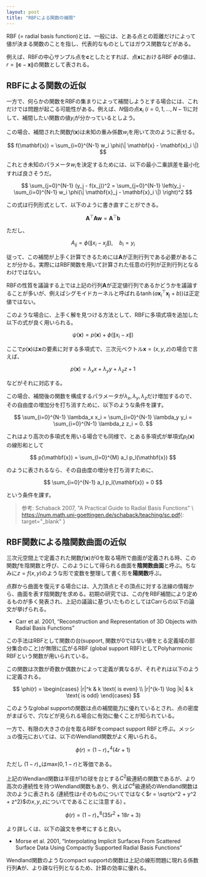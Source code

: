 ```yaml
---
layout: post
title: "RBFによる関数の補間"
---
```


RBF (= radial basis function)とは、一般には、とある点との距離だけによって値が決まる関数のことを指し、代表的なものとしてはガウス関数などがある。

例えば、RBFの中心サンプル点を$\mathbf{c}$としたとすれば、点$\mathbf{x}$におけるRBF $\phi$の値は、$r = \| \mathbf{c} - \mathbf{x} \|$の関数として表される。

## RBFによる関数の近似

一方で、何らかの関数をRBFの集まりによって補間しようとする場合には、これだけでは問題が起こる可能性がある。例えば、$N$個の点$\mathbf{x}_i$ ($i = 0, 1, \ldots, N-1$)に対して、補間したい関数の値$y_i$が分かっているとしよう。

この場合、補間された関数$f(\mathbf{x})$は未知の重み係数$w_i$を用いて次のように表せる。

$$
f(\mathbf{x}) = \sum_{i=0}^{N-1} w_i \phi(\| \mathbf{x} - \mathbf{x}_i \|)
$$

これとき未知のパラメータ$w_i$を決定するためには、以下の最小二乗誤差を最小化すれば良さそうだ。

$$
\sum_{j=0}^{N-1} (y_j - f(x_j))^2 = \sum_{j=0}^{N-1} \left(y_j - \sum_{i=0}^{N-1} w_i \phi(\| \mathbf{x}_j - \mathbf{x}_i \|) \right)^2
$$

この式は行列形式として、以下のように書き直すことができる。

$$
\mathbf{A}^\top \mathbf{A} \mathbf{w} = \mathbf{A}^\top \mathbf{b}
$$

ただし、

$$
A_{ij} = \phi(\| x_i - x_j\|), \quad b_i = y_i
$$

従って、この補間が上手く計算できるためには$\mathbf{A}$が正則行列である必要があることが分かる。実際にはRBF関数を用いて計算された任意の行列が正則行列となるわけではない。

RBFの性質を議論する上では上記の行列$\mathbf{A}$が正定値行列であるかどうかを議論することが多いが、例えばシグモイドカーネルと呼ばれる$\tanh(a \mathbf{x}_i^\top \mathbf{x}_j + b))$は正定値ではない。

このような場合に、上手く解を見つける方法として、RBFに多項式項を追加した以下の式が良く用いられる。

$$
\psi(\mathbf{x}) = p(\mathbf{x}) + \phi(\| x_i - x \|)
$$

ここで$p(\mathbf{x})$は$\mathbf{x}$の要素に対する多項式で、三次元ベクトル$\mathbf{x} = (x, y, z)$の場合で言えば、

$$
p(\mathbf{x}) = \lambda_x x + \lambda_y y + \lambda_z z + 1
$$

などがそれに対応する。

この場合、補間後の関数を構成するパラメータが$\lambda_x, \lambda_y, \lambda_z$だけ増加するので、その自由度の増加分を打ち消すために、以下のような条件を課す。

$$
\sum_{i=0}^{N-1} \lambda_x x_i = \sum_{i=0}^{N-1} \lambda_y y_i = \sum_{i=0}^{N-1} \lambda_z z_i = 0.
$$

これはより高次の多項式を用いる場合でも同様で、とある多項式が単項式$p_l(\mathbf{x})$の線形和として

$$
p(\mathbf{x}) = \sum_{l=0}^{M} a_l p_l(\mathbf{x})
$$

のように表されるなら、その自由度の増分を打ち消すために、

$$
\sum_{i=0}^{N-1} a_l p_l(\mathbf{x}) = 0
$$

という条件を課す。

> 参考: Schaback 2007, "A Practical Guide to Radial Basis Functions" \\
> <https://num.math.uni-goettingen.de/schaback/teaching/sc.pdf>{: target="_blank" }

## RBF関数による陰関数曲面の近似

三次元空間上で定義された関数$f(\mathbf{x})$が0を取る場所で曲面が定義される時、この関数$f$を陰関数と呼び、このようにして得られる曲面を**陰関数曲面**と呼ぶ。ちなみに$z = f(x, y)$のような形で変数を整理して書く形を**陽関数**呼ぶ。

点群から曲面を復元する場合には、入力頂点とその頂点に対する法線の情報から、曲面を表す陰関数$f$を求める。初期の研究では、この$f$をRBF補間により定めるものが多く発表され、上記の議論に基づいたものとしてはCarrらの以下の論文が挙げられる。

* Carr et al. 2001, “Reconstruction and Representation of 3D Objects with Radial Basis Functions”

この手法はRBFとして関数の台(support, 関数が0ではない値をとる定義域の部分集合のこと)が無限に広がるRBF (global support RBF)としてPolyharmonic RBFという関数が用いられている。

この関数は次数が奇数か偶数かによって定義が異なるが、それぞれは以下のように定義される。

$$
\phi(r) = \begin{cases}
|r|^k & k \text{ is even} \\
|r|^{k-1} \log |k| & k \text{ is odd}
\end{cases}
$$

このようなglobal supportの関数は点の補間能力に優れているとされ、点の密度がまばらで、穴などが見られる場合に有効に働くことが知られている。

一方で、有限の大きさの台を取るRBFをcompact support RBFと呼ぶ。メッシュの復元においては、以下のWendland関数がよく用いられる。

$$
\phi(r) = (1 - r)_{+}^4 (4r + 1)
$$

ただし $(1 - r)_+$は$\text{max}(0, 1 - r)$と等価である。

上記のWendland関数は半径が1の球を台とする$C^2$級連続の関数であるが、より高次の連続性を持つWendland関数もあり、例えば$C^4$級連続のWendland関数は次のように表される (連続性は$r$そのものについてではなく$r = \sqrt{x^2 + y^2 + z^2}$の$x, y, z$についてであることに注意する) 。

$$
\phi(r) = (1 - r)_{+}^6 (35 r^2 + 18r + 3)
$$

より詳しくは、以下の論文を参考にすると良い。

* Morse et al. 2001, “Interpolating Implicit Surfaces From Scattered Surface Data Using Compactly Supported Radial Basis Functions”

Wendland関数のようなcompact supportの関数は上記の線形問題に現れる係数行列$\mathbf{A}$が、より疎な行列となるため、計算の効率に優れる。
